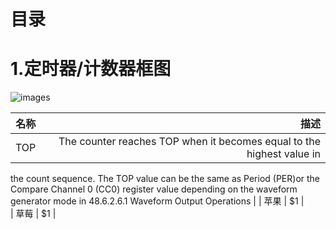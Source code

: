 
# 目录

# 1.定时器/计数器框图
![images](https://github.com/yuchengstudio/SAME54/blob/master/Timer_Counter/pictures/timer001.jpg)

| 名称 | 描述 | 
 | -------- | -----: |
 | TOP | The counter reaches TOP when it becomes equal to the highest value in
the count sequence. The TOP value can be the same as Period (PER)or the Compare Channel 0 (CC0) register value depending on the
waveform generator mode in 48.6.2.6.1 Waveform Output Operations | 
 | 苹果 | $1 |  
 | 草莓 | $1 |  


